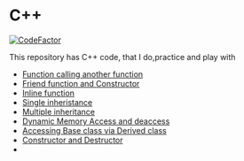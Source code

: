 # C++

[![CodeFactor](https://www.codefactor.io/repository/github/balaji303/c-plusplus/badge)](https://www.codefactor.io/repository/github/balaji303/c-plusplus)

This repository has C++ code, that I do,practice and play with 

- [Function calling another function](https://github.com/balaji303/C-plusplus/blob/master/Function%20calling%20another%20function.cpp)
- [Friend function and Constructor](https://github.com/balaji303/C-plusplus/blob/master/friendFunction.cpp)
- [Inline function](https://github.com/balaji303/C-plusplus/blob/master/inlinefunction.cpp)
- [Single inheristance](https://github.com/balaji303/C-plusplus/blob/master/SingleInheristance.cpp)
- [Multiple inheritance](https://github.com/balaji303/C-plusplus/blob/master/Multiple%20inheritance.cpp)
- [Dynamic Memory Access and deaccess](https://github.com/balaji303/C-plusplus/blob/master/DynamicMemoryAccess.cpp)
- [Accessing Base class via Derived class](https://github.com/balaji303/C-plusplus/blob/master/AccessingBaseclassviaDerived.cpp)
- [Constructor and Destructor ](https://github.com/balaji303/C-plusplus/blob/master/Constructor%20and%20destructor.cpp)
- []()


<!-- issueTable -->

<!-- issueTable -->